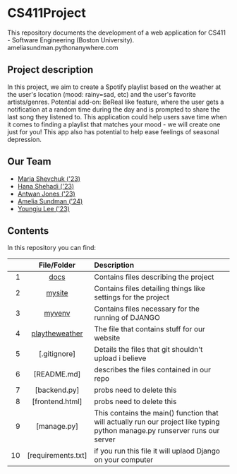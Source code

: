 # CS411Project

This repository documents the development of a web application for CS411 - Software Engineering (Boston University). 
ameliasundman.pythonanywhere.com

## Project description

In this project, we aim to create a Spotify playlist based on the weather at the user's location (mood: rainy=sad, etc) and the user's favorite artists/genres. Potential add-on: BeReal like feature, where the user gets a notification at a random time during the day and is prompted to share the last song they listened to. This application could help users save time when it comes to finding a playlist that matches your mood - we will create one just for you! This app also has potential to help ease feelings of seasonal depression.

## Our Team 
* [Maria Shevchuk ('23)](https://github.com/mariashev)
* [Hana Shehadi ('23)](https://github.com/hanashehadi)
* [Antwan Jones ('23)](https://github.com/antwanj2)
* [Amelia Sundman ('24)](https://github.com/AmeliaSund)
* [Youngju Lee ('23)](https://github.com/Jenna20001121)

## Contents

In this repository you can find: 

|  | **File/Folder**                   |                                  Description                               |
|-:|:---------------------------------:|:---------------------------------------------------------------------------|
| 1| [docs](./docs)  |  Contains files describing the project  |
| 2| [mysite](./mysite)  |  Contains files detailing things like settings for the project  |
| 3| [myvenv](./myvenv)  |  Contains files necessary for the running of DJANGO  |
| 4| [playtheweather](./playtheweather)  |  The file that contains stuff for our website  |
| 5| [.gitignore]  |  Details the files that git shouldn't upload i believe  |
| 6| [README.md]  |  describes the files contained in our repo  |
| 7| [backend.py]  |  probs need to delete this  |
| 8| [frontend.html]  |  probs need to delete this  |
| 9| [manage.py] |  This contains the main() function that will actually run our project like typing python manage.py runserver runs our server  |
| 10| [requirements.txt] |  if you run this file it will uplaod Django on your computer  |


